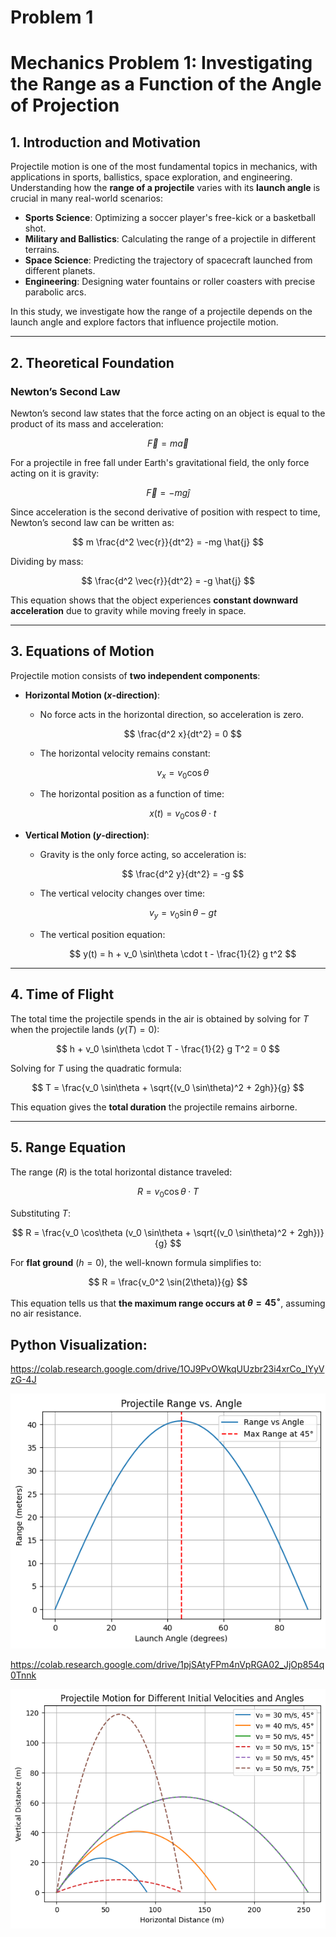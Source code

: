 # Problem 1

# **Mechanics Problem 1: Investigating the Range as a Function of the Angle of Projection**

## **1. Introduction and Motivation**
Projectile motion is one of the most fundamental topics in mechanics, with applications in sports, ballistics, space exploration, and engineering. Understanding how the **range of a projectile** varies with its **launch angle** is crucial in many real-world scenarios:

- **Sports Science**: Optimizing a soccer player's free-kick or a basketball shot.
- **Military and Ballistics**: Calculating the range of a projectile in different terrains.
- **Space Science**: Predicting the trajectory of spacecraft launched from different planets.
- **Engineering**: Designing water fountains or roller coasters with precise parabolic arcs.

In this study, we investigate how the range of a projectile depends on the launch angle and explore factors that influence projectile motion.

---

## **2. Theoretical Foundation**

### **Newton’s Second Law**
Newton’s second law states that the force acting on an object is equal to the product of its mass and acceleration:

$$
\vec{F} = m \vec{a}
$$

For a projectile in free fall under Earth's gravitational field, the only force acting on it is gravity:

$$
\vec{F} = -mg \hat{j}
$$

Since acceleration is the second derivative of position with respect to time, Newton’s second law can be written as:

$$
m \frac{d^2 \vec{r}}{dt^2} = -mg \hat{j}
$$

Dividing by mass:

$$
\frac{d^2 \vec{r}}{dt^2} = -g \hat{j}
$$

This equation shows that the object experiences **constant downward acceleration** due to gravity while moving freely in space.

---

## **3. Equations of Motion**
Projectile motion consists of **two independent components**:  

- **Horizontal Motion ($x$-direction)**:
  - No force acts in the horizontal direction, so acceleration is zero.

    $$
    \frac{d^2 x}{dt^2} = 0
    $$

  - The horizontal velocity remains constant:

    $$
    v_x = v_0 \cos\theta
    $$

  - The horizontal position as a function of time:

    $$ 
    x(t) = v_0 \cos\theta \cdot t
    $$

- **Vertical Motion ($y$-direction)**:
  - Gravity is the only force acting, so acceleration is:

    $$
    \frac{d^2 y}{dt^2} = -g
    $$

  - The vertical velocity changes over time:

    $$
    v_y = v_0 \sin\theta - gt
    $$

  - The vertical position equation:

    $$ 
    y(t) = h + v_0 \sin\theta \cdot t - \frac{1}{2} g t^2
    $$

---

## **4. Time of Flight**
The total time the projectile spends in the air is obtained by solving for $T$ when the projectile lands ($y(T) = 0$):

$$
h + v_0 \sin\theta \cdot T - \frac{1}{2} g T^2 = 0
$$

Solving for $T$ using the quadratic formula:

$$
T = \frac{v_0 \sin\theta + \sqrt{(v_0 \sin\theta)^2 + 2gh}}{g}
$$

This equation gives the **total duration** the projectile remains airborne.

---

## **5. Range Equation**
The range ($R$) is the total horizontal distance traveled:

$$
R = v_0 \cos\theta \cdot T
$$

Substituting $T$:

$$
R = \frac{v_0 \cos\theta (v_0 \sin\theta + \sqrt{(v_0 \sin\theta)^2 + 2gh})}{g}
$$

For **flat ground** ($h = 0$), the well-known formula simplifies to:

$$
R = \frac{v_0^2 \sin(2\theta)}{g}
$$

This equation tells us that **the maximum range occurs at $\theta = 45^\circ$**, assuming no air resistance.

## Python Visualization:

https://colab.research.google.com/drive/1OJ9PvOWkqUUzbr23i4xrCo_lYyVzG-4J

![alt text](image.png)

https://colab.research.google.com/drive/1pjSAtyFPm4nVpRGA02_JjOp854q0Tnnk

![alt text](image-2.png)